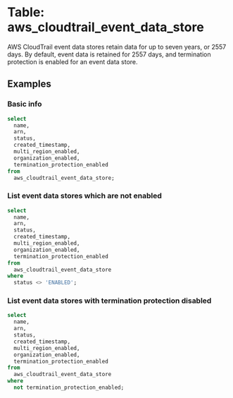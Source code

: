 # Table: aws_cloudtrail_event_data_store

AWS CloudTrail event data stores retain data for up to seven years, or 2557 days. By default, event data is retained for 2557 days, and termination protection is enabled for an event data store.

## Examples

### Basic info

```sql
select
  name,
  arn,
  status,
  created_timestamp,
  multi_region_enabled,
  organization_enabled,
  termination_protection_enabled
from
  aws_cloudtrail_event_data_store;
```

### List event data stores which are not enabled

```sql
select
  name,
  arn,
  status,
  created_timestamp,
  multi_region_enabled,
  organization_enabled,
  termination_protection_enabled
from
  aws_cloudtrail_event_data_store
where
  status <> 'ENABLED';
```

### List event data stores with termination protection disabled

```sql
select
  name,
  arn,
  status,
  created_timestamp,
  multi_region_enabled,
  organization_enabled,
  termination_protection_enabled
from
  aws_cloudtrail_event_data_store
where
  not termination_protection_enabled;
```
